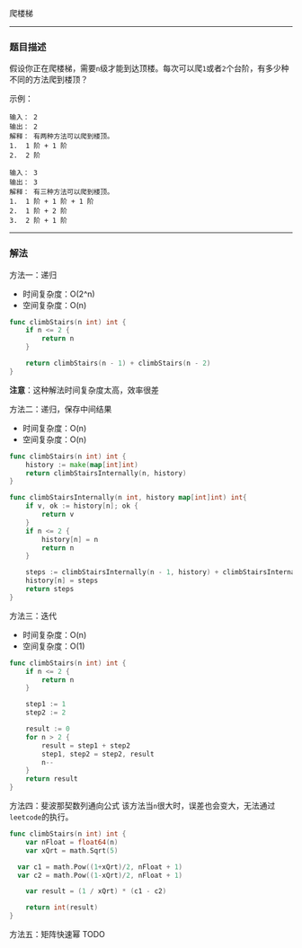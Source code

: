 爬楼梯

----

### 题目描述

假设你正在爬楼梯，需要`n`级才能到达顶楼。每次可以爬`1`或者`2`个台阶，有多少种不同的方法爬到楼顶？

示例：
```shell
输入： 2
输出： 2
解释： 有两种方法可以爬到楼顶。
1.  1 阶 + 1 阶
2.  2 阶
```

```shell
输入： 3
输出： 3
解释： 有三种方法可以爬到楼顶。
1.  1 阶 + 1 阶 + 1 阶
2.  1 阶 + 2 阶
3.  2 阶 + 1 阶
```

----

### 解法
方法一：递归

- 时间复杂度：O(2^n)
- 空间复杂度：O(n)

```go
func climbStairs(n int) int {
    if n <= 2 {
        return n
    }

    return climbStairs(n - 1) + climbStairs(n - 2)
}
```

**注意**：这种解法时间复杂度太高，效率很差



方法二：递归，保存中间结果

- 时间复杂度：O(n)
- 空间复杂度：O(n)

```go
func climbStairs(n int) int {
    history := make(map[int]int)
    return climbStairsInternally(n, history)
}

func climbStairsInternally(n int, history map[int]int) int{
    if v, ok := history[n]; ok {
        return v
    }
    if n <= 2 {
        history[n] = n
        return n
    }

    steps := climbStairsInternally(n - 1, history) + climbStairsInternally(n - 2, history)
    history[n] = steps
    return steps
}
```



方法三：迭代

- 时间复杂度：O(n)
- 空间复杂度：O(1)

```go
func climbStairs(n int) int {
    if n <= 2 {
        return n
    }

    step1 := 1
    step2 := 2

    result := 0
    for n > 2 {
        result = step1 + step2
        step1, step2 = step2, result
        n--
    }
    return result
}
```



方法四：斐波那契数列通向公式
该方法当`n`很大时，误差也会变大，无法通过`leetcode`的执行。

```go
func climbStairs(n int) int {
	var nFloat = float64(n)
	var xQrt = math.Sqrt(5)

  var c1 = math.Pow((1+xQrt)/2, nFloat + 1)
  var c2 = math.Pow((1-xQrt)/2, nFloat + 1)

	var result = (1 / xQrt) * (c1 - c2)

	return int(result)
}
```



方法五：矩阵快速幂 TODO